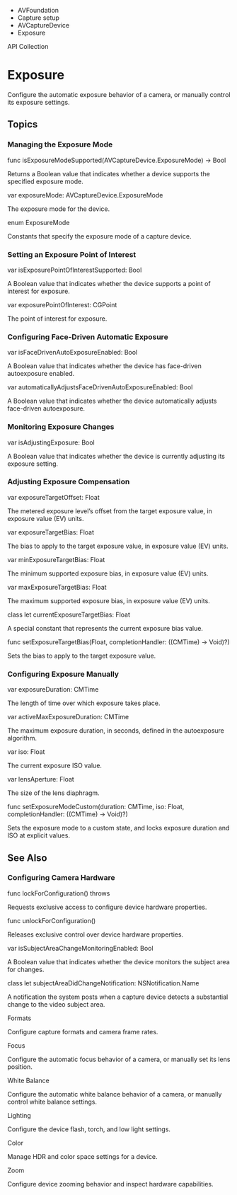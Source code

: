 

- AVFoundation
- Capture setup
- AVCaptureDevice
-  Exposure 

API Collection

# Exposure

Configure the automatic exposure behavior of a camera, or manually control its exposure settings.

## Topics

### Managing the Exposure Mode

func isExposureModeSupported(AVCaptureDevice.ExposureMode) -> Bool

Returns a Boolean value that indicates whether a device supports the specified exposure mode.

var exposureMode: AVCaptureDevice.ExposureMode

The exposure mode for the device.

enum ExposureMode

Constants that specify the exposure mode of a capture device.

### Setting an Exposure Point of Interest

var isExposurePointOfInterestSupported: Bool

A Boolean value that indicates whether the device supports a point of interest for exposure.

var exposurePointOfInterest: CGPoint

The point of interest for exposure.

### Configuring Face-Driven Automatic Exposure

var isFaceDrivenAutoExposureEnabled: Bool

A Boolean value that indicates whether the device has face-driven autoexposure enabled.

var automaticallyAdjustsFaceDrivenAutoExposureEnabled: Bool

A Boolean value that indicates whether the device automatically adjusts face-driven autoexposure.

### Monitoring Exposure Changes

var isAdjustingExposure: Bool

A Boolean value that indicates whether the device is currently adjusting its exposure setting.

### Adjusting Exposure Compensation

var exposureTargetOffset: Float

The metered exposure level’s offset from the target exposure value, in exposure value (EV) units.

var exposureTargetBias: Float

The bias to apply to the target exposure value, in exposure value (EV) units.

var minExposureTargetBias: Float

The minimum supported exposure bias, in exposure value (EV) units.

var maxExposureTargetBias: Float

The maximum supported exposure bias, in exposure value (EV) units.

class let currentExposureTargetBias: Float

A special constant that represents the current exposure bias value.

func setExposureTargetBias(Float, completionHandler: ((CMTime) -> Void)?)

Sets the bias to apply to the target exposure value.

### Configuring Exposure Manually

var exposureDuration: CMTime

The length of time over which exposure takes place.

var activeMaxExposureDuration: CMTime

The maximum exposure duration, in seconds, defined in the autoexposure algorithm.

var iso: Float

The current exposure ISO value.

var lensAperture: Float

The size of the lens diaphragm.

func setExposureModeCustom(duration: CMTime, iso: Float, completionHandler: ((CMTime) -> Void)?)

Sets the exposure mode to a custom state, and locks exposure duration and ISO at explicit values.

## See Also

### Configuring Camera Hardware

func lockForConfiguration() throws

Requests exclusive access to configure device hardware properties.

func unlockForConfiguration()

Releases exclusive control over device hardware properties.

var isSubjectAreaChangeMonitoringEnabled: Bool

A Boolean value that indicates whether the device monitors the subject area for changes.

class let subjectAreaDidChangeNotification: NSNotification.Name

A notification the system posts when a capture device detects a substantial change to the video subject area.

Formats

Configure capture formats and camera frame rates.

Focus

Configure the automatic focus behavior of a camera, or manually set its lens position.

White Balance

Configure the automatic white balance behavior of a camera, or manually control white balance settings.

Lighting

Configure the device flash, torch, and low light settings.

Color

Manage HDR and color space settings for a device.

Zoom

Configure device zooming behavior and inspect hardware capabilities.

